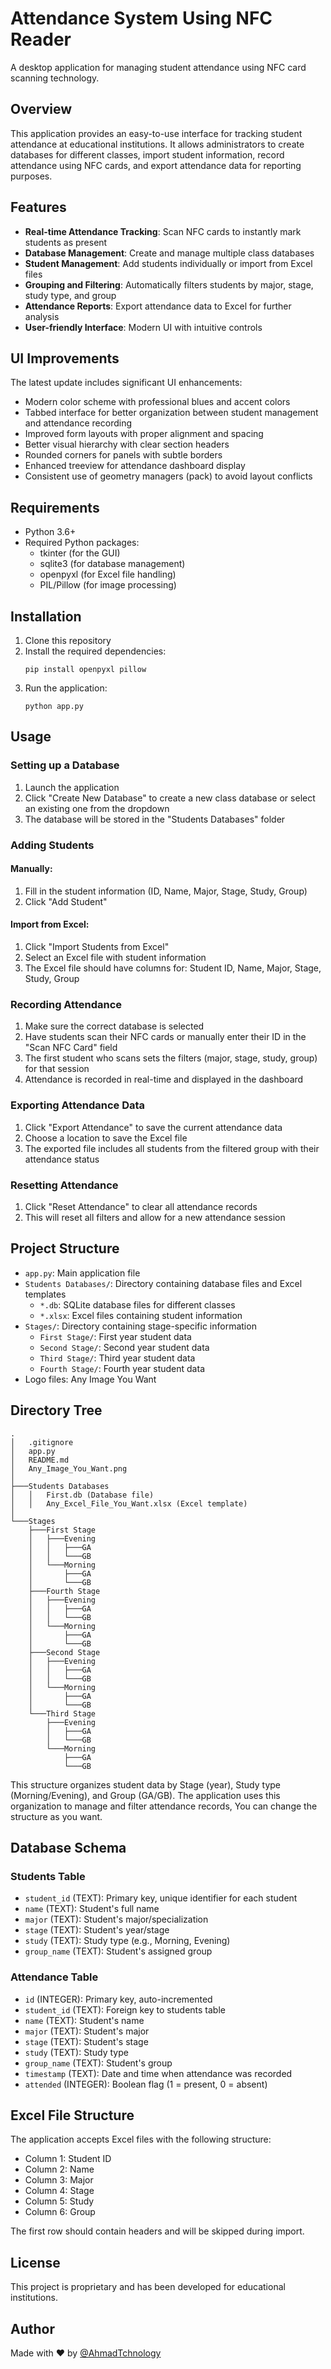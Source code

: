 # Attendance System Using NFC Reader

A desktop application for managing student attendance using NFC card scanning technology.

## Overview

This application provides an easy-to-use interface for tracking student attendance at educational institutions. It allows administrators to create databases for different classes, import student information, record attendance using NFC cards, and export attendance data for reporting purposes.

## Features

- **Real-time Attendance Tracking**: Scan NFC cards to instantly mark students as present
- **Database Management**: Create and manage multiple class databases
- **Student Management**: Add students individually or import from Excel files
- **Grouping and Filtering**: Automatically filters students by major, stage, study type, and group
- **Attendance Reports**: Export attendance data to Excel for further analysis
- **User-friendly Interface**: Modern UI with intuitive controls

## UI Improvements

The latest update includes significant UI enhancements:
- Modern color scheme with professional blues and accent colors
- Tabbed interface for better organization between student management and attendance recording
- Improved form layouts with proper alignment and spacing
- Better visual hierarchy with clear section headers
- Rounded corners for panels with subtle borders
- Enhanced treeview for attendance dashboard display
- Consistent use of geometry managers (pack) to avoid layout conflicts

## Requirements

- Python 3.6+
- Required Python packages:
  - tkinter (for the GUI)
  - sqlite3 (for database management)
  - openpyxl (for Excel file handling)
  - PIL/Pillow (for image processing)

## Installation

1. Clone this repository
2. Install the required dependencies:
   ```
   pip install openpyxl pillow
   ```
3. Run the application:
   ```
   python app.py
   ```

## Usage

### Setting up a Database

1. Launch the application
2. Click "Create New Database" to create a new class database or select an existing one from the dropdown
3. The database will be stored in the "Students Databases" folder

### Adding Students

#### Manually:
1. Fill in the student information (ID, Name, Major, Stage, Study, Group)
2. Click "Add Student"

#### Import from Excel:
1. Click "Import Students from Excel"
2. Select an Excel file with student information
3. The Excel file should have columns for: Student ID, Name, Major, Stage, Study, Group

### Recording Attendance

1. Make sure the correct database is selected
2. Have students scan their NFC cards or manually enter their ID in the "Scan NFC Card" field
3. The first student who scans sets the filters (major, stage, study, group) for that session
4. Attendance is recorded in real-time and displayed in the dashboard

### Exporting Attendance Data

1. Click "Export Attendance" to save the current attendance data
2. Choose a location to save the Excel file
3. The exported file includes all students from the filtered group with their attendance status

### Resetting Attendance

1. Click "Reset Attendance" to clear all attendance records
2. This will reset all filters and allow for a new attendance session

## Project Structure

- `app.py`: Main application file
- `Students Databases/`: Directory containing database files and Excel templates
  - `*.db`: SQLite database files for different classes
  - `*.xlsx`: Excel files containing student information
- `Stages/`: Directory containing stage-specific information
  - `First Stage/`: First year student data
  - `Second Stage/`: Second year student data
  - `Third Stage/`: Third year student data
  - `Fourth Stage/`: Fourth year student data
- Logo files: Any Image You Want

## Directory Tree

```
.
│   .gitignore
│   app.py
│   README.md
│   Any_Image_You_Want.png
│
├───Students Databases
│   │   First.db (Database file)
│   │   Any_Excel_File_You_Want.xlsx (Excel template)
│
└───Stages
    ├───First Stage
    │   ├───Evening
    │   │   ├───GA
    │   │   └───GB
    │   └───Morning
    │       ├───GA
    │       └───GB
    ├───Fourth Stage
    │   ├───Evening
    │   │   ├───GA
    │   │   └───GB
    │   └───Morning
    │       ├───GA
    │       └───GB
    ├───Second Stage
    │   ├───Evening
    │   │   ├───GA
    │   │   └───GB
    │   └───Morning
    │       ├───GA
    │       └───GB
    └───Third Stage
        ├───Evening
        │   ├───GA
        │   └───GB
        └───Morning
            ├───GA
            └───GB
```

This structure organizes student data by Stage (year), Study type (Morning/Evening), and Group (GA/GB). The application uses this organization to manage and filter attendance records, You can change the structure as you want.

## Database Schema

### Students Table
- `student_id` (TEXT): Primary key, unique identifier for each student
- `name` (TEXT): Student's full name
- `major` (TEXT): Student's major/specialization
- `stage` (TEXT): Student's year/stage
- `study` (TEXT): Study type (e.g., Morning, Evening)
- `group_name` (TEXT): Student's assigned group

### Attendance Table
- `id` (INTEGER): Primary key, auto-incremented
- `student_id` (TEXT): Foreign key to students table
- `name` (TEXT): Student's name
- `major` (TEXT): Student's major
- `stage` (TEXT): Student's stage
- `study` (TEXT): Study type
- `group_name` (TEXT): Student's group
- `timestamp` (TEXT): Date and time when attendance was recorded
- `attended` (INTEGER): Boolean flag (1 = present, 0 = absent)

## Excel File Structure

The application accepts Excel files with the following structure:
- Column 1: Student ID
- Column 2: Name
- Column 3: Major
- Column 4: Stage
- Column 5: Study
- Column 6: Group

The first row should contain headers and will be skipped during import.

## License

This project is proprietary and has been developed for educational institutions.

## Author

Made with ❤️ by [@AhmadTchnology](https://github.com/AhmadTchnology)